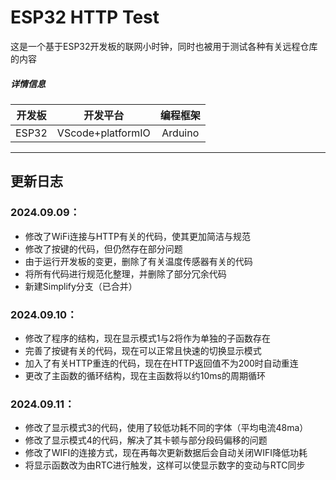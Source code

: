 # ESP32 HTTP Test


这是一个基于ESP32开发板的联网小时钟，同时也被用于测试各种有关远程仓库的内容
##### 详情信息  
|开发板|开发平台|编程框架|  
|:--:|:--:|:--:|  
|ESP32|VScode+platformIO|Arduino|

---
## 更新日志
### 2024.09.09：  
- 修改了WiFi连接与HTTP有关的代码，使其更加简洁与规范
- 修改了按键的代码，但仍然存在部分问题
- 由于运行开发板的变更，删除了有关温度传感器有关的代码
- 将所有代码进行规范化整理，并删除了部分冗余代码
- 新建Simplify分支（已合并）

### 2024.09.10：
- 修改了程序的结构，现在显示模式1与2将作为单独的子函数存在
- 完善了按键有关的代码，现在可以正常且快速的切换显示模式
- 加入了有关HTTP重连的代码，现在在HTTP返回值不为200时自动重连
- 更改了主函数的循环结构，现在主函数将以约10ms的周期循环

### 2024.09.11：
- 修改了显示模式3的代码，使用了较低功耗不同的字体（平均电流48ma）
- 修改了显示模式4的代码，解决了其卡顿与部分段码偏移的问题
- 修改了WIFI的连接方式，现在再每次更新数据后会自动关闭WIFI降低功耗
- 将显示函数改为由RTC进行触发，这样可以使显示数字的变动与RTC同步